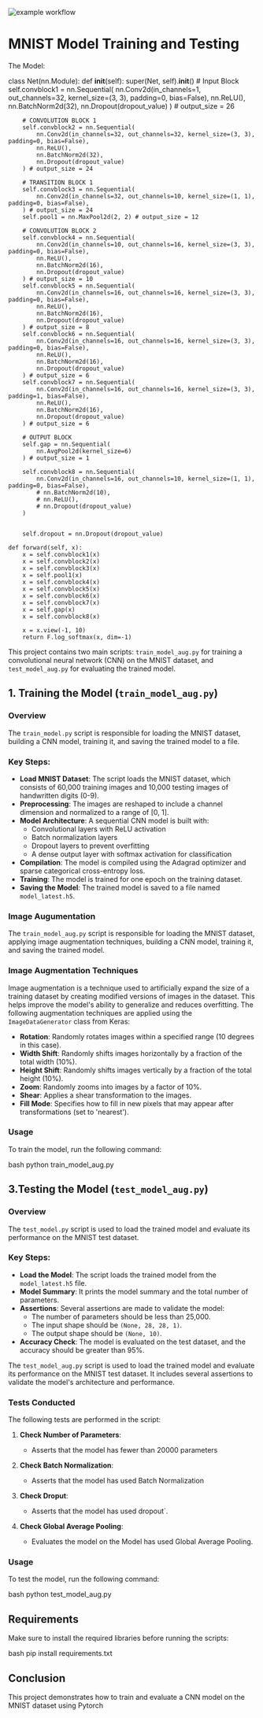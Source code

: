 
![example workflow](https://github.com/sudhakarmlal/mnist-experiment/actions/workflows/main.yml/badge.svg?event=push)

# MNIST Model Training and Testing


The Model:

class Net(nn.Module):
    def __init__(self):
        super(Net, self).__init__()
        # Input Block
        self.convblock1 = nn.Sequential(
            nn.Conv2d(in_channels=1, out_channels=32, kernel_size=(3, 3), padding=0, bias=False),
            nn.ReLU(),
            nn.BatchNorm2d(32),
            nn.Dropout(dropout_value)
        ) # output_size = 26

        # CONVOLUTION BLOCK 1
        self.convblock2 = nn.Sequential(
            nn.Conv2d(in_channels=32, out_channels=32, kernel_size=(3, 3), padding=0, bias=False),
            nn.ReLU(),
            nn.BatchNorm2d(32),
            nn.Dropout(dropout_value)
        ) # output_size = 24

        # TRANSITION BLOCK 1
        self.convblock3 = nn.Sequential(
            nn.Conv2d(in_channels=32, out_channels=10, kernel_size=(1, 1), padding=0, bias=False),
        ) # output_size = 24
        self.pool1 = nn.MaxPool2d(2, 2) # output_size = 12

        # CONVOLUTION BLOCK 2
        self.convblock4 = nn.Sequential(
            nn.Conv2d(in_channels=10, out_channels=16, kernel_size=(3, 3), padding=0, bias=False),
            nn.ReLU(),
            nn.BatchNorm2d(16),
            nn.Dropout(dropout_value)
        ) # output_size = 10
        self.convblock5 = nn.Sequential(
            nn.Conv2d(in_channels=16, out_channels=16, kernel_size=(3, 3), padding=0, bias=False),
            nn.ReLU(),
            nn.BatchNorm2d(16),
            nn.Dropout(dropout_value)
        ) # output_size = 8
        self.convblock6 = nn.Sequential(
            nn.Conv2d(in_channels=16, out_channels=16, kernel_size=(3, 3), padding=0, bias=False),
            nn.ReLU(),
            nn.BatchNorm2d(16),
            nn.Dropout(dropout_value)
        ) # output_size = 6
        self.convblock7 = nn.Sequential(
            nn.Conv2d(in_channels=16, out_channels=16, kernel_size=(3, 3), padding=1, bias=False),
            nn.ReLU(),
            nn.BatchNorm2d(16),
            nn.Dropout(dropout_value)
        ) # output_size = 6

        # OUTPUT BLOCK
        self.gap = nn.Sequential(
            nn.AvgPool2d(kernel_size=6)
        ) # output_size = 1

        self.convblock8 = nn.Sequential(
            nn.Conv2d(in_channels=16, out_channels=10, kernel_size=(1, 1), padding=0, bias=False),
            # nn.BatchNorm2d(10),
            # nn.ReLU(),
            # nn.Dropout(dropout_value)
        )


        self.dropout = nn.Dropout(dropout_value)

    def forward(self, x):
        x = self.convblock1(x)
        x = self.convblock2(x)
        x = self.convblock3(x)
        x = self.pool1(x)
        x = self.convblock4(x)
        x = self.convblock5(x)
        x = self.convblock6(x)
        x = self.convblock7(x)
        x = self.gap(x)
        x = self.convblock8(x)

        x = x.view(-1, 10)
        return F.log_softmax(x, dim=-1)



This project contains two main scripts: `train_model_aug.py` for training a convolutional neural network (CNN) on the MNIST dataset, and `test_model_aug.py` for evaluating the trained model.

## 1. Training the Model (`train_model_aug.py`)

### Overview
The `train_model.py` script is responsible for loading the MNIST dataset, building a CNN model, training it, and saving the trained model to a file.

### Key Steps:
- **Load MNIST Dataset**: The script loads the MNIST dataset, which consists of 60,000 training images and 10,000 testing images of handwritten digits (0-9).
- **Preprocessing**: The images are reshaped to include a channel dimension and normalized to a range of [0, 1].
- **Model Architecture**: A sequential CNN model is built with:
  - Convolutional layers with ReLU activation
  - Batch normalization layers
  - Dropout layers to prevent overfitting
  - A dense output layer with softmax activation for classification
- **Compilation**: The model is compiled using the Adagrad optimizer and sparse categorical cross-entropy loss.
- **Training**: The model is trained for one epoch on the training dataset.
- **Saving the Model**: The trained model is saved to a file named `model_latest.h5`.

### Image Augumentation
The `train_model_aug.py` script is responsible for loading the MNIST dataset, applying image augmentation techniques, building a CNN model, training it, and saving the trained model.

### Image Augmentation Techniques
Image augmentation is a technique used to artificially expand the size of a training dataset by creating modified versions of images in the dataset. This helps improve the model's ability to generalize and reduces overfitting. The following augmentation techniques are applied using the `ImageDataGenerator` class from Keras:

- **Rotation**: Randomly rotates images within a specified range (10 degrees in this case).
- **Width Shift**: Randomly shifts images horizontally by a fraction of the total width (10%).
- **Height Shift**: Randomly shifts images vertically by a fraction of the total height (10%).
- **Zoom**: Randomly zooms into images by a factor of 10%.
- **Shear**: Applies a shear transformation to the images.
- **Fill Mode**: Specifies how to fill in new pixels that may appear after transformations (set to 'nearest').

### Usage
To train the model, run the following command:

bash
python train_model_aug.py

## 3.Testing the Model (`test_model_aug.py`)

### Overview
The `test_model.py` script is used to load the trained model and evaluate its performance on the MNIST test dataset.

### Key Steps:
- **Load the Model**: The script loads the trained model from the `model_latest.h5` file.
- **Model Summary**: It prints the model summary and the total number of parameters.
- **Assertions**: Several assertions are made to validate the model:
  - The number of parameters should be less than 25,000.
  - The input shape should be `(None, 28, 28, 1)`.
  - The output shape should be `(None, 10)`.
- **Accuracy Check**: The model is evaluated on the test dataset, and the accuracy should be greater than 95%.

The `test_model_aug.py` script is used to load the trained model and evaluate its performance on the MNIST test dataset. It includes several assertions to validate the model's architecture and performance.

### Tests Conducted
The following tests are performed in the script:

1. **Check Number of Parameters**: 
   - Asserts that the model has fewer than 20000 parameters

2. **Check Batch Normalization**: 
   - Asserts that the model has used Batch Normalization

3. **Check Droput**: 
   - Asserts that the model has used dropout`.

4. **Check Global Average Pooling**: 
   - Evaluates the model on the Model has used Global Average Pooling.
  


### Usage
To test the model, run the following command:

bash
python test_model_aug.py

## Requirements
Make sure to install the required libraries before running the scripts:

bash
pip install requirements.txt

## Conclusion
This project demonstrates how to train and evaluate a CNN model on the MNIST dataset using Pytorch
